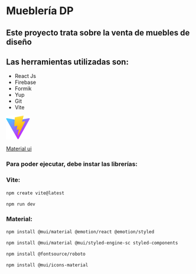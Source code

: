 # Mueblería DP

## Este proyecto trata sobre la venta de muebles de diseño

## Las herramientas utilizadas son:

- React Js
- Firebase
- Formik
- Yup
- Git
- Vite

![](/public/vite.svg)

[Material ui](https://mui.com/)

### Para poder ejecutar, debe instar las librerías:

### Vite:

```
npm create vite@latest
```

```
npm run dev
```

### Material:

```
npm install @mui/material @emotion/react @emotion/styled
```

```
npm install @mui/material @mui/styled-engine-sc styled-components
```

```
npm install @fontsource/roboto
```

```
npm install @mui/icons-material
```
